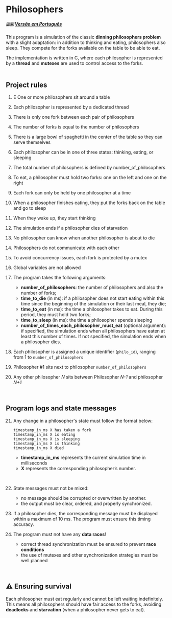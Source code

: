 # Philosophers 
##### 🇧🇷 [Versão em Português](docs/README.pt-br.md)<br>
This program is a simulation of the classic **dinning philosophers problem** with a slight adaptation: in addition to thinking and eating, philosophers also sleep. They compete for the forks available on the table to be able to eat.

The implementation is written in C, where each philosopher is represented by a **thread** and **mutexes** are used to control access to the forks.<br><br>

## Project rules

1. E    One or more philosophers sit around a table
2. Each philosopher is represented by a dedicated thread
3. There is only one fork between each pair of philosophers
4. The number of forks is equal to the number of philosophers
5. There is a large bowl of spaghetti in the center of the table so they can serve themselves
6. Each philosopher can be in one of three states: thinking, eating, or sleeping
7. The total number of philosophers is defined by number_of_philosophers
8. To eat, a philosopher must hold two forks: one on the left and one on the right
9. Each fork can only be held by one philosopher at a time
10. When a philosopher finishes eating, they put the forks back on the table and go to sleep
11. When they wake up, they start thinking
12. The simulation ends if a philosopher dies of starvation
13. No philosopher can know when another philosopher is about to die
14. Philosophers do not communicate with each other
15. To avoid concurrency issues, each fork is protected by a mutex
16. Global variables are not allowed
17. The program takes the following arguments:
       - **number_of_philosophers**: the number of philosophers and also the number of forks;
       - **time_to_die** (in ms): if a philosopher does not start eating within this time since the beginning of the simulation or their last meal, they die;
       - **time_to_eat** (in ms): the time a philosopher takes to eat. During this period, they must hold two forks;
       - **time_to_sleep** (in ms): the time a philosopher spends sleeping
       - **number_of_times_each_philosopher_must_eat** (optional argument): if specified, the simulation ends when all philosophers have eaten at least this number of times. If not specified, the simulation ends when a philosopher dies.

18. Each philosopher is assigned a unique identifier (```philo_id```), ranging from 1 to ```number_of_philosophers```
19. Philosopher #1 sits next to philosopher ```number_of_philosophers```
20. Any other philosopher *N* sits between Philosopher *N-1* and philosopher *N+1*<br>

<br>

## Program logs and state messages

21. Any change in a philosopher's state must follow the format below:

    ```plaintext
    timestamp_in_ms X has taken a fork
    timestamp_in_ms X is eating
    timestamp_in_ms X is sleeping
    timestamp_in_ms X is thinking
    timestamp_in_ms X died
    ```

    - **timestamp_in_ms** represents the current simulation time in milliseconds
    - **X** represents the corresponding philosopher’s number. <br>

<br>

22. State messages must not be mixed:

    - no message should be corrupted or overwritten by another.
    - the output must be clear, ordered, and properly synchronized.

23. If a philosopher dies, the corresponding message must be displayed within a maximum of 10 ms. The program must ensure this timing accuracy.

24. The program must not have any **data races**!

    - correct thread synchronization must be ensured to prevent **race conditions**
    - the use of mutexes and other synchronization strategies must be well planned<br>

<br>

## ⚠️ Ensuring survival

Each philosopher must eat regularly and cannot be left waiting indefinitely. This means all philosophers should have fair access to the forks, avoiding **deadlocks** and **starvation** (when a philosopher never gets to eat).
